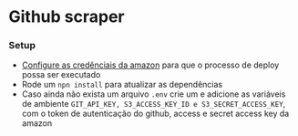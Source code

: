 # Github scraper

### Setup

* [Configure as credênciais da amazon](https://serverless.com/framework/docs/providers/aws/guide/credentials/) para que o processo de deploy possa ser executado
* Rode um `npn install` para atualizar as dependências
* Caso ainda não exista um arquivo `.env` crie um e adicione as variáveis de ambiente `GIT_API_KEY, S3_ACCESS_KEY_ID e S3_SECRET_ACCESS_KEY`,  com o token de autenticação do github, access e secret access key da amazon
